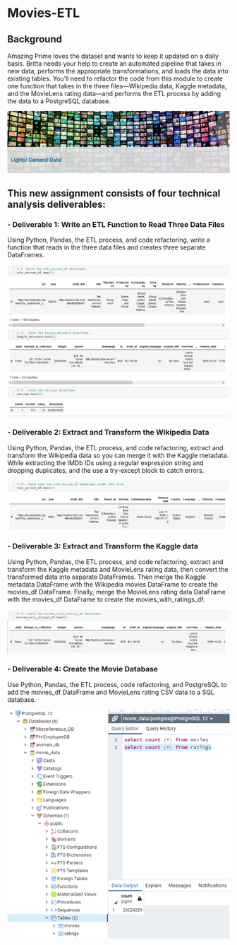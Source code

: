 # Movies-ETL

## Background
Amazing Prime loves the dataset and wants to keep it updated on a daily basis. Britta needs your help to create an automated pipeline that takes in new data, performs the appropriate transformations, and loads the data into existing tables. You’ll need to refactor the code from this module to create one function that takes in the three files—Wikipedia data, Kaggle metadata, and the MovieLens rating data—and performs the ETL process by adding the data to a PostgreSQL database.

![](Resources/Intro.PNG)

## This new assignment consists of four technical analysis deliverables:

### - Deliverable 1: Write an ETL Function to Read Three Data Files
 Using Python, Pandas, the ETL process, and code refactoring, write a function that reads in the three data files and creates three separate DataFrames.
 
![](Resources/1.PNG)


### - Deliverable 2: Extract and Transform the Wikipedia Data
Using Python, Pandas, the ETL process, and code refactoring, extract and transform the Wikipedia data so you can merge it with the Kaggle metadata. While extracting the IMDb IDs using a regular expression string and dropping duplicates, and the use a try-except block to catch errors.

![](Resources/2.PNG)


### - Deliverable 3: Extract and Transform the Kaggle data
Using Python, Pandas, the ETL process, and code refactoring, extract and transform the Kaggle metadata and MovieLens rating data, then convert the transformed data into separate DataFrames. Then merge the Kaggle metadata DataFrame with the Wikipedia movies DataFrame to create the movies_df DataFrame. Finally, merge the MovieLens rating data DataFrame with the movies_df DataFrame to create the movies_with_ratings_df.

![](Resources/3.PNG)


### - Deliverable 4: Create the Movie Database
Use Python, Pandas, the ETL process, code refactoring, and PostgreSQL to add the movies_df DataFrame and MovieLens rating CSV data to a SQL database.

![](Resources/4.PNG)
